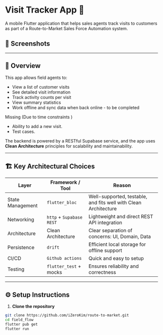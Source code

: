 # Visit Tracker App 🚀

A mobile Flutter application that helps sales agents track visits to customers as part of a Route-to-Market Sales Force Automation system.

## 📸 Screenshots


---

## 🧠 Overview

This app allows field agents to:
- View a list of customer visits
- See detailed visit information
- Track activity counts per visit
- View summary statistics
- Work offline and sync data when back online - to be completed

Missing (Due to time constraints )
- Ability to add a new visit.
- Test cases.

The backend is powered by a RESTful Supabase service, and the app uses **Clean Architecture** principles for scalability and maintainability.

---

## 🏗️ Key Architectural Choices

| Layer            | Framework / Tool          | Reason |
|------------------|---------------------------|--------|
| State Management | `flutter_bloc`            | Well-supported, testable, and fits well with Clean Architecture |
| Networking       | `http` + `Supabase REST`  | Lightweight and direct REST API integration |
| Architecture     | Clean Architecture         | Clear separation of concerns: UI, Domain, Data |
| Persistence      | `drift`                    | Efficient local storage for offline support | - to be completed
| CI/CD            | `Github actions`           | Quick and easy to setup |
| Testing          | `flutter_test` + mocks     | Ensures reliability and correctness | - to be completed

---

## ⚙️ Setup Instructions

1. **Clone the repository**
```bash
git clone https://github.com/iZeroKim/route-to-market.git
cd field_flow
flutter pub get
flutter run
